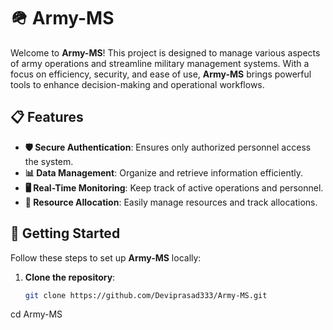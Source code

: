# 🪖 Army-MS

Welcome to **Army-MS**! This project is designed to manage various aspects of army operations and streamline military management systems. With a focus on efficiency, security, and ease of use, **Army-MS** brings powerful tools to enhance decision-making and operational workflows.

## 📋 Features

- **🛡️ Secure Authentication**: Ensures only authorized personnel access the system.
- **📊 Data Management**: Organize and retrieve information efficiently.
- **🖥️ Real-Time Monitoring**: Keep track of active operations and personnel.
- **🔄 Resource Allocation**: Easily manage resources and track allocations.

## 🚀 Getting Started

Follow these steps to set up **Army-MS** locally:

1. **Clone the repository**:
   ```bash
   git clone https://github.com/Deviprasad333/Army-MS.git
cd Army-MS
